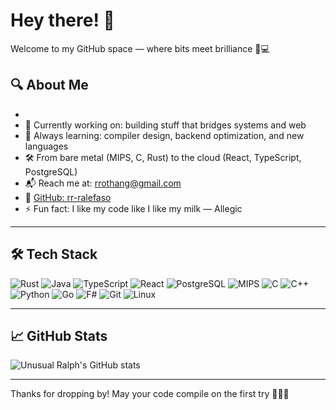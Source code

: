 # Hey there! 👋 
Welcome to my GitHub space — where bits meet brilliance 🧠💻

## 🔍 About Me
-
- 🔧 Currently working on: building stuff that bridges systems and web
- 🌱 Always learning: compiler design, backend optimization, and new languages
- 🛠️ From bare metal (MIPS, C, Rust) to the cloud (React, TypeScript, PostgreSQL)
- 📬 Reach me at: rrothang@gmail.com
- 🐙 [GitHub: rr-ralefaso](https://github.com/rr-ralefaso)
- ⚡ Fun fact: I like my code like I like my milk — Allegic

---

## 🛠️ Tech Stack

![Rust](https://img.shields.io/badge/-Rust-000000?logo=rust&logoColor=white)
![Java](https://img.shields.io/badge/-Java-007396?logo=java&logoColor=white)
![TypeScript](https://img.shields.io/badge/-TypeScript-3178C6?logo=typescript&logoColor=white)
![React](https://img.shields.io/badge/-React-61DAFB?logo=react&logoColor=000)
![PostgreSQL](https://img.shields.io/badge/-PostgreSQL-336791?logo=postgresql&logoColor=white)
![MIPS](https://img.shields.io/badge/-MIPS-00599C?logoColor=white&labelColor=gray)
![C](https://img.shields.io/badge/-C-A8B9CC?logo=c&logoColor=000)
![C++](https://img.shields.io/badge/-C++-00599C?logo=c%2b%2b&logoColor=white)
![Python](https://img.shields.io/badge/-Python-3776AB?logo=python&logoColor=white)
![Go](https://img.shields.io/badge/-Go-00ADD8?logo=go&logoColor=white)
![F#](https://img.shields.io/badge/-F%23-378BBA?logo=fsharp&logoColor=white)
![Git](https://img.shields.io/badge/-Git-F05032?logo=git&logoColor=white)
![Linux](https://img.shields.io/badge/-Linux-FCC624?logo=linux&logoColor=000)

---

## 📈 GitHub Stats

![Unusual Ralph's GitHub stats](https://github-readme-stats.vercel.app/api?username=unusualralph&show_icons=true&theme=tokyonight)


---

Thanks for dropping by! May your code compile on the first try 🧙‍♂️✨
